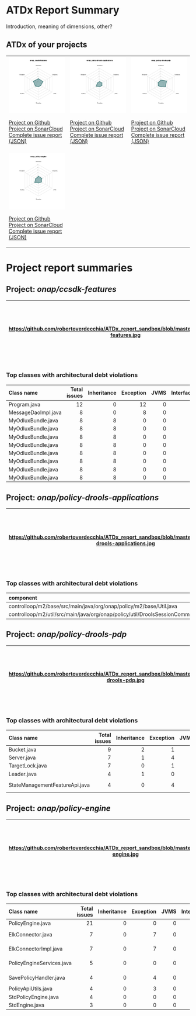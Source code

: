 
# ATDx Report Summary

Introduction, meaning of dimensions, other?

## ATDx of your projects
||||
|-|-|-|
|<img src="https://github.com/robertoverdecchia/ATDx_report_sandbox/blob/master/plots/onap_ccsdk-features.jpg"/> <p style="text-align:left">[Project on Github](https://github.com/onap/ccsdk-features) <br> [Project on SonarCloud ](https://sonarcloud.io/dashboard?id=onap_ccsdk-features) <br> [Complete issue report (JSON)](./json/onap_ccsdk-features.json)</p>|<img src="https://github.com/robertoverdecchia/ATDx_report_sandbox/blob/master/plots/onap_policy-drools-applications.jpg"/> <p style="text-align:left">[Project on Github](https://github.com/onap/policy-drools-applications) <br> [Project on SonarCloud ](https://sonarcloud.io/dashboard?id=onap_policy-drools-applications) <br> [Complete issue report (JSON)](./json/onap_policy-drools-applications.json)</p>|<img src="https://github.com/robertoverdecchia/ATDx_report_sandbox/blob/master/plots/onap_policy-drools-pdp.jpg"/> <p style="text-align:left">[Project on Github](https://github.com/onap/policy-drools-pdp) <br> [Project on SonarCloud ](https://sonarcloud.io/dashboard?id=onap_policy-drools-pdp) <br> [Complete issue report (JSON)](./json/onap_policy-drools-pdp.json)</p>
 | |
|<img src="https://github.com/robertoverdecchia/ATDx_report_sandbox/blob/master/plots/onap_policy-engine.jpg"/> <p style="text-align:left">[Project on Github](https://github.com/onap/policy-engine) <br> [Project on SonarCloud ](https://sonarcloud.io/dashboard?id=onap_policy-engine) <br> [Complete issue report (JSON)](./json/onap_policy-engine.json)</p>
# Project report summaries
## Project: _onap/ccsdk-features_
|https://github.com/robertoverdecchia/ATDx_report_sandbox/blob/master/plots/onap_ccsdk-features.jpg|<p style="text-align:left">[Project on Github](https://github.com/onap/ccsdk-features) <br> [Project on SonarCloud ](https://sonarcloud.io/dashboard?id=onap_ccsdk-features) <br> [Complete issue report (JSON)](./json/onap_ccsdk-features.json)</p>
|-|-|
### Top classes with architectural debt violations
| Class name          |   Total issues |   Inheritance |   Exception |   JVMS |   Interface |   Threading |   Complexity | Fully qualified name                                                                                                     |
|:--------------------|---------------:|--------------:|------------:|-------:|------------:|------------:|-------------:|:-------------------------------------------------------------------------------------------------------------------------|
| Program.java        |             12 |             0 |          12 |      0 |           0 |           0 |            0 | sdnr/wt/data-provider/setup/src/main/java/org/onap/ccsdk/features/sdnr/wt/dataprovider/setup/Program.java                |
| MessageDaoImpl.java |              8 |             0 |           8 |      0 |           0 |           0 |            0 | lib/doorman/src/main/java/org/onap/ccsdk/features/lib/doorman/dao/MessageDaoImpl.java                                    |
| MyOdluxBundle.java  |              8 |             8 |           0 |      0 |           0 |           0 |            0 | sdnr/wt/odlux/apps/maintenanceApp/src2/main/java/org/onap/ccsdk/features/sdnr/wt/odlux/bundles/MyOdluxBundle.java        |
| MyOdluxBundle.java  |              8 |             8 |           0 |      0 |           0 |           0 |            0 | sdnr/wt/odlux/apps/apiDemo/src2/main/java/org/onap/ccsdk/features/sdnr/wt/odlux/bundles/MyOdluxBundle.java               |
| MyOdluxBundle.java  |              8 |             8 |           0 |      0 |           0 |           0 |            0 | sdnr/wt/odlux/apps/mediatorApp/src2/main/java/org/onap/ccsdk/features/sdnr/wt/odlux/bundles/MyOdluxBundle.java           |
| MyOdluxBundle.java  |              8 |             8 |           0 |      0 |           0 |           0 |            0 | sdnr/wt/odlux/apps/performanceHistoryApp/src2/main/java/org/onap/ccsdk/features/sdnr/wt/odlux/bundles/MyOdluxBundle.java |
| MyOdluxBundle.java  |              8 |             8 |           0 |      0 |           0 |           0 |            0 | sdnr/wt/odlux/apps/configurationApp/src2/main/java/org/onap/ccsdk/features/sdnr/wt/odlux/bundles/MyOdluxBundle.java      |
| MyOdluxBundle.java  |              8 |             8 |           0 |      0 |           0 |           0 |            0 | sdnr/wt/odlux/apps/connectApp/src2/main/java/org/onap/ccsdk/features/sdnr/wt/odlux/bundles/MyOdluxBundle.java            |
| MyOdluxBundle.java  |              8 |             8 |           0 |      0 |           0 |           0 |            0 | sdnr/wt/odlux/apps/inventoryApp/src2/main/java/org/onap/ccsdk/features/sdnr/wt/odlux/bundles/MyOdluxBundle.java          |
| MyOdluxBundle.java  |              8 |             8 |           0 |      0 |           0 |           0 |            0 | sdnr/wt/odlux/apps/minimumApp/src2/main/java/org/onap/ccsdk/features/sdnr/wt/odlux/bundles/MyOdluxBundle.java            |

## Project: _onap/policy-drools-applications_
|https://github.com/robertoverdecchia/ATDx_report_sandbox/blob/master/plots/onap_policy-drools-applications.jpg|<p style="text-align:left">[Project on Github](https://github.com/onap/policy-drools-applications) <br> [Project on SonarCloud ](https://sonarcloud.io/dashboard?id=onap_policy-drools-applications) <br> [Complete issue report (JSON)](./json/onap_policy-drools-applications.json)</p>
|-|-|
### Top classes with architectural debt violations
| component                                                                                   |   inheritance |   exception |   vmsmell |   interface |   threading |   complexity |   sum |
|:--------------------------------------------------------------------------------------------|--------------:|------------:|----------:|------------:|------------:|-------------:|------:|
| controlloop/m2/base/src/main/java/org/onap/policy/m2/base/Util.java                         |             0 |           0 |         0 |           1 |           0 |            0 |     1 |
| controlloop/m2/util/src/main/java/org/onap/policy/util/DroolsSessionCommonSerializable.java |             1 |           0 |         0 |           0 |           0 |            0 |     1 |

## Project: _onap/policy-drools-pdp_
|https://github.com/robertoverdecchia/ATDx_report_sandbox/blob/master/plots/onap_policy-drools-pdp.jpg|<p style="text-align:left">[Project on Github](https://github.com/onap/policy-drools-pdp) <br> [Project on SonarCloud ](https://sonarcloud.io/dashboard?id=onap_policy-drools-pdp) <br> [Complete issue report (JSON)](./json/onap_policy-drools-pdp.json)</p>
|-|-|
### Top classes with architectural debt violations
| Class name                     |   Total issues |   Inheritance |   Exception |   JVMS |   Interface |   Threading |   Complexity | Fully qualified name                                                                                     |
|:-------------------------------|---------------:|--------------:|------------:|-------:|------------:|------------:|-------------:|:---------------------------------------------------------------------------------------------------------|
| Bucket.java                    |              9 |             2 |           1 |      0 |           0 |           0 |            6 | feature-server-pool/src/main/java/org/onap/policy/drools/serverpool/Bucket.java                          |
| Server.java                    |              7 |             1 |           4 |      0 |           0 |           0 |            2 | feature-server-pool/src/main/java/org/onap/policy/drools/serverpool/Server.java                          |
| TargetLock.java                |              7 |             0 |           1 |      0 |           0 |           0 |            6 | feature-server-pool/src/main/java/org/onap/policy/drools/serverpool/TargetLock.java                      |
| Leader.java                    |              4 |             1 |           0 |      0 |           1 |           0 |            2 | feature-server-pool/src/main/java/org/onap/policy/drools/serverpool/Leader.java                          |
| StateManagementFeatureApi.java |              4 |             0 |           4 |      0 |           0 |           0 |            0 | api-state-management/src/main/java/org/onap/policy/drools/statemanagement/StateManagementFeatureApi.java |

## Project: _onap/policy-engine_
|https://github.com/robertoverdecchia/ATDx_report_sandbox/blob/master/plots/onap_policy-engine.jpg|<p style="text-align:left">[Project on Github](https://github.com/onap/policy-engine) <br> [Project on SonarCloud ](https://sonarcloud.io/dashboard?id=onap_policy-engine) <br> [Complete issue report (JSON)](./json/onap_policy-engine.json)</p>
|-|-|
### Top classes with architectural debt violations
| Class name                |   Total issues |   Inheritance |   Exception |   JVMS |   Interface |   Threading |   Complexity | Fully qualified name                                                                          |
|:--------------------------|---------------:|--------------:|------------:|-------:|------------:|------------:|-------------:|:----------------------------------------------------------------------------------------------|
| PolicyEngine.java         |             21 |             0 |           0 |      0 |          21 |           0 |            0 | PolicyEngineAPI/src/main/java/org/onap/policy/api/PolicyEngine.java                           |
| ElkConnector.java         |              7 |             0 |           7 |      0 |           0 |           0 |            0 | ONAP-PAP-REST/src/main/java/org/onap/policy/pap/xacml/rest/elk/client/ElkConnector.java       |
| ElkConnectorImpl.java     |              7 |             0 |           7 |      0 |           0 |           0 |            0 | ONAP-PAP-REST/src/main/java/org/onap/policy/pap/xacml/rest/elk/client/ElkConnectorImpl.java   |
| PolicyEngineServices.java |              5 |             0 |           0 |      0 |           5 |           0 |            0 | ONAP-PDP-REST/src/main/java/org/onap/policy/pdp/rest/api/controller/PolicyEngineServices.java |
| SavePolicyHandler.java    |              4 |             0 |           4 |      0 |           0 |           0 |            0 | ONAP-PAP-REST/src/main/java/org/onap/policy/pap/xacml/rest/handler/SavePolicyHandler.java     |
| PolicyApiUtils.java       |              4 |             0 |           3 |      0 |           1 |           0 |            0 | ONAP-PDP-REST/src/main/java/org/onap/policy/pdp/rest/api/utils/PolicyApiUtils.java            |
| StdPolicyEngine.java      |              4 |             0 |           0 |      0 |           4 |           0 |            0 | PolicyEngineAPI/src/main/java/org/onap/policy/std/StdPolicyEngine.java                        |
| StdEngine.java            |              3 |             0 |           0 |      0 |           1 |           0 |            2 | ONAP-XACML/src/main/java/org/onap/policy/xacml/std/pap/StdEngine.java                         |

